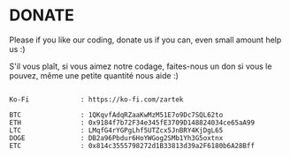 # DONATE
Please if you like our coding, donate us if you can, even small amount help us :)

S'il vous plaît, si vous aimez notre codage, faites-nous un don si vous le pouvez, même une petite quantité nous aide :)

```

Ko-Fi             : https://ko-fi.com/zartek

BTC               : 1QKqvfAdqRZaaKwMzM51E7o9Dc7SQL62to
ETH               : 0x9184f7b72F34e345fE3709D148824034ce65aA99
LTC               : LMqfG4rYGPgLhf5UTZcx5JnBRY4KjDgL65
DOGE              : DB2a96Pbdur6HoYWGog2SMb1Yh3G5oxtnx
ETC               : 0x814c3555798272d1B33813d39a2F6180b6A28Bff

```

